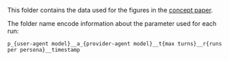 This folder contains the data used for the figures in the [concept paper](https://arxiv.org/abs/2510.15297).

The folder name encode information about the parameter used for each run:

`p_{user-agent model}__a_{provider-agent model}__t{max turns}__r{runs per persona}__timestamp`